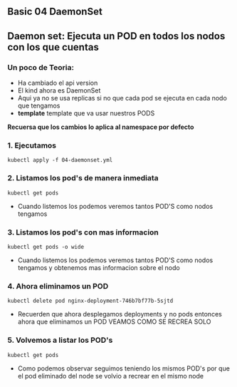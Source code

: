 ## Basic 04 DaemonSet  
 
## Daemon set: Ejecuta un POD en todos los nodos con los que cuentas

### Un poco de Teoria:

- Ha cambiado el api version
- El kind ahora es DaemonSet
- Aqui ya no se usa replicas si no que cada pod se ejecuta en cada nodo que tengamos
- **template** template que va usar nuestros PODS

**Recuersa que los cambios lo aplica al namespace por defecto**

### 1. Ejecutamos

`kubectl apply -f 04-daemonset.yml`

### 2. Listamos los pod's de manera inmediata

`kubectl get pods`
- Cuando listemos los podemos veremos tantos POD'S como nodos tengamos

### 3. Listamos los pod's con mas informacion

`kubectl get pods -o wide`
- Cuando listemos los podemos veremos tantos POD'S como nodos tengamos y obtenemos mas informacion sobre el nodo

### 4. Ahora eliminamos un POD

`kubectl delete pod nginx-deployment-746b7bf77b-5sjtd`

- Recuerden que ahora desplegamos deployments y no pods entonces ahora que eliminamos un POD VEAMOS COMO SE RECREA SOLO

### 5. Volvemos a listar los POD's

`kubectl get pods`
 - Como podemos observar seguimos teniendo los mismos POD's  por que el pod eliminado del node se volvio a recrear en el mismo node


